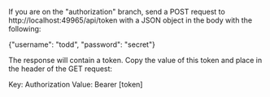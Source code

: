 If you are on the "authorization" branch, send a POST request to http://localhost:49965/api/token with a JSON object in the body with the following:

{"username": "todd", "password": "secret"}

The response will contain a token. Copy the value of this token and place in the header of the GET request: 

Key: Authorization
Value: Bearer [token]
